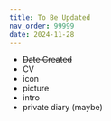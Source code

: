 ```yaml
---
title: To Be Updated
nav_order: 99999
date: 2024-11-28
---
```


- ~~Date Created~~
- CV 
- icon
- picture
- intro
- private diary (maybe)